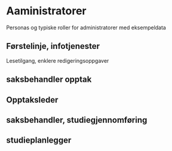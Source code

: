 # Aaministratorer
Personas og typiske roller for administratorer med eksempeldata

## Førstelinje, infotjenester
Lesetilgang, enklere redigeringsoppgaver

## saksbehandler opptak

## Opptaksleder

## saksbehandler, studiegjennomføring

## studieplanlegger









